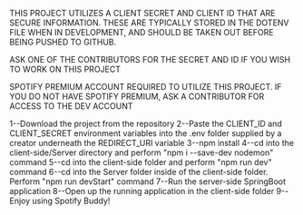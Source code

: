 
THIS PROJECT UTILIZES A CLIENT SECRET AND CLIENT ID THAT ARE SECURE INFORMATION. 
THESE ARE TYPICALLY STORED IN THE DOTENV FILE WHEN IN DEVELOPMENT, AND SHOULD BE TAKEN OUT BEFORE BEING PUSHED TO GITHUB.

ASK ONE OF THE CONTRIBUTORS FOR THE SECRET AND ID IF YOU WISH TO WORK ON THIS PROJECT

SPOTIFY PREMIUM ACCOUNT REQUIRED TO UTILIZE THIS PROJECT. IF YOU DO NOT HAVE SPOTIFY PREMIUM, ASK A CONTRIBUTOR FOR ACCESS TO THE DEV ACCOUNT

1--Download the project from the repository 2--Paste the CLIENT_ID and CLIENT_SECRET environment variables into the .env folder supplied by a creator underneath the REDIRECT_URI variable 3--npm install 4--cd into the client-side/Server directory and perform "npm i --save-dev nodemon" command 5--cd into the client-side folder and perform "npm run dev" command 6--cd into the Server folder inside of the client-side folder. Perform "npm run devStart" command 7--Run the server-side SpringBoot application 8--Open up the running application in the client-side folder 9--Enjoy using Spotify Buddy!

